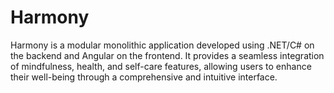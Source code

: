 # Harmony
Harmony is a modular monolithic application developed using .NET/C# on the backend and Angular on the frontend. It provides a seamless integration of mindfulness, health, and self-care features, allowing users to enhance their well-being through a comprehensive and intuitive interface.
